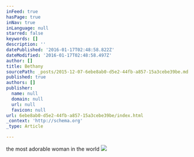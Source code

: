 ```yaml
---
inFeed: true
hasPage: true
inNav: true
inLanguage: null
starred: false
keywords: []
description: ''
datePublished: '2016-01-17T02:48:58.822Z'
dateModified: '2016-01-17T02:48:58.497Z'
author: []
title: Bethany
sourcePath: _posts/2015-12-07-6ebe8ab0-d5e2-44fb-a857-15a3cebe39be.md
published: true
authors: []
publisher:
  name: null
  domain: null
  url: null
  favicon: null
url: 6ebe8ab0-d5e2-44fb-a857-15a3cebe39be/index.html
_context: 'http://schema.org'
_type: Article

---
```

the most adorable woman in the world
![](https://s3-us-west-2.amazonaws.com/the-grid-img/p/b0ac8721c853b67830319d090543862023cdaacd.png)